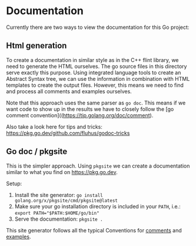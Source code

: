 # Documentation

Currently there are two ways to view the documentation for this Go project:

## Html generation

To create a documentation in similar style as in the C++ flint library, we need to generate the HTML ourselves.
The go source files in this directory serve exactly this purpose.
Using integrated language tools to create an Abstract Syntax tree, we can use the information in combination with HTML
templates to create the output files.
However, this means we need to find and process all comments and examples ourselves.

Note that this approach uses the same parser as `go doc`.
This means if we want code to show up in the results we have to closely follow
the [go comment convention]((https://tip.golang.org/doc/comment).

Also take a look here for tips and tricks: <https://pkg.go.dev/github.com/fluhus/godoc-tricks>

## Go doc / pkgsite

This is the simpler approach.
Using `pkgsite` we can create a documentation similar to what you find on <https://pkg.go.dev>.

Setup:

1. Install the site generator: `go install golang.org/x/pkgsite/cmd/pkgsite@latest`
2. Make sure your go installation directory is included in your `PATH`, i.e.: `export PATH="$PATH:$HOME/go/bin"`
3. Serve the documentation: `pkgsite .`

This site generator follows all the typical Conventions for [comments](https://tip.golang.org/doc/comment)
and [examples](https://go.dev/blog/examples).
